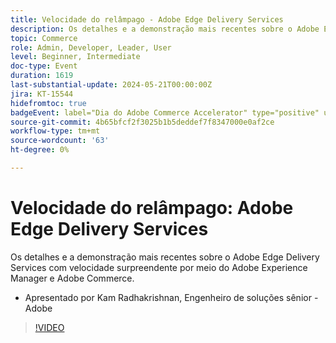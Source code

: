 ```yaml
---
title: Velocidade do relâmpago - Adobe Edge Delivery Services
description: Os detalhes e a demonstração mais recentes sobre o Adobe Edge Delivery Services com velocidade surpreendente por meio do Adobe Experience Manager e Adobe Commerce.
topic: Commerce
role: Admin, Developer, Leader, User
level: Beginner, Intermediate
doc-type: Event
duration: 1619
last-substantial-update: 2024-05-21T00:00:00Z
jira: KT-15544
hidefromtoc: true
badgeEvent: label="Dia do Adobe Commerce Accelerator" type="positive" url="https://experienceleague.adobe.com/en/docs/events/apac-commerce-recordings/2024/accelerator-day/overview.html"
source-git-commit: 4b65bfcf2f3025b1b5deddef7f8347000e0af2ce
workflow-type: tm+mt
source-wordcount: '63'
ht-degree: 0%

---
```



# Velocidade do relâmpago: Adobe Edge Delivery Services

Os detalhes e a demonstração mais recentes sobre o Adobe Edge Delivery Services com velocidade surpreendente por meio do Adobe Experience Manager e Adobe Commerce.

+ Apresentado por Kam Radhakrishnan, Engenheiro de soluções sênior - Adobe

>[!VIDEO](https://video.tv.adobe.com/v/3429271/?learn=on)
